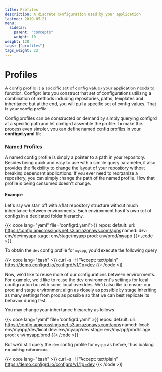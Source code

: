 ```yaml
---
title: Profiles
description: A discrete configuration used by your application
lastmod: 2019-05-21
menu:
  sidebar:
    parent: "concepts"
    weight: 10
weight: 120
tags: ["profiles"]
tags_weight: 22
---
```


# Profiles

A config profile is a specific set of config values your application needs to function.  Configrd lets you construct that set of configurations utilizing a combination of methods including repositories, paths, templates and inheritance but at the end, you will pull a specific set of config values. That is your config profile. 

Config profiles can be constructed on demand by simply querying configrd at a specific path and let configrd assemble the profile. To make this process even simpler, you can define named config profiles in your **configrd.yaml** file.

### Named Profiles

A named config profile is simply a pointer to a path in your repository. Besides being quick and easy to use with a simple query parameter, it also provides the flexibility to change the layout of your repository without breaking dependent applications. If you ever need to reorganize a repository, you can simply change the path of the named profile. How that profile is being consumed doesn't change.

#### Example

Let's say we start off with a flat repository structure without much inheritance between environments. Each environment has it's own set of configs in a dedicated folder hierarchy.

{{< code lang="yaml" file="configrd.yaml">}}
repos:
  default:
      uri: https://config.appcrossings.net.s3.amazonaws.com/apps
      named:
        dev: env/dev/myapp
        stage: env/stage/myapp
        prod: env/prod/myapp
{{< /code >}}

To obtain the `dev` config profile for `myapp`, you'd execute the following query

{{< code lang="bash" >}}
curl -s -H "Accept: text/plain" https://demo.configrd.io/configrd/v1/?p=dev
{{< /code >}}

Now, we'd like to reuse more of our configurations between environments. For example, we'd like to reuse the dev environment's settings for local configuration but with some local overrides. We'd also like to ensure our prod and stage environment align as closely as possible by stage inheriting as many settings from prod as possible so that we can best replicate its behavior during test.

You may change your inheritance hierarchy as follows

{{< code lang="yaml" file="configrd.yaml" >}}
repos:
  default:
      uri: https://config.appcrossings.net.s3.amazonaws.com/apps
      named:
        local: env/myapp/dev/local
        dev: env/myapp/dev
        stage: env/myapp/prod/stage
        prod: env/myapp/prod
{{< /code >}}

But we'd still query the `dev` config profile for `myapp` as before, thus braking no exiting references

{{< code lang="bash" >}}
curl -s -H "Accept: text/plain" https://demo.configrd.io/configrd/v1/?p=dev
{{< /code >}}